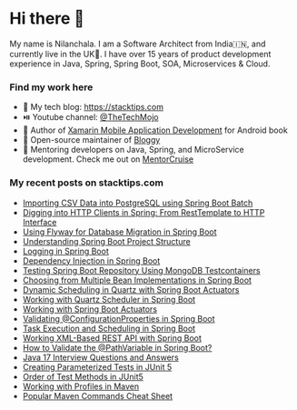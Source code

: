 # Hi there 👋

My name is Nilanchala. I am a Software Architect from India🇮🇳, and currently live in the UK🏴󠁧󠁢󠁥󠁮󠁧󠁿. I have over 15 years of product development experience in Java, Spring, Spring Boot, SOA, Microservices & Cloud.

### Find my work here
- 🌱 My tech blog: https://stacktips.com
- ⏯️ Youtube channel:  [@TheTechMojo](https://youtube.com/@TheTechMojo)
- 📘 Author of [Xamarin Mobile Application Development](https://www.oreilly.com/library/view/xamarin-mobile-application/9781785280375/) for Android book
- 👐 Open-source maintainer of [Bloggy](https://github.com/StackTipsLab/bloggy)
- 🚢 Mentoring developers on Java, Spring, and MicroService development. Check me out on [MentorCruise](https://mentors.to/nilan)

### My recent posts on stacktips.com

<!-- BLOG-POST-LIST:START -->
- [Importing CSV Data into PostgreSQL using Spring Boot Batch](https://stacktips.com/articles/importing-csv-data-into-postgresql-using-spring-boot-batch)
- [Digging into HTTP Clients in Spring: From RestTemplate to HTTP Interface](https://stacktips.com/articles/rest-clients-in-spring)
- [Using Flyway for Database Migration in Spring Boot](https://stacktips.com/articles/using-flyway-for-database-migration-in-spring-boot)
- [Understanding Spring Boot Project Structure](https://stacktips.com/courses/spring-boot-for-beginners/understanding-spring-boot-project-structure)
- [Logging in Spring Boot](https://stacktips.com/courses/spring-boot-for-beginners/logging-in-spring-boot)
- [Dependency Injection in Spring Boot](https://stacktips.com/courses/spring-boot-for-beginners/dependency-injection-in-spring-boot)
- [Testing Spring Boot Repository Using MongoDB Testcontainers](https://stacktips.com/articles/testing-spring-boot-repository-using-mongodb-testcontainers)
- [Choosing from Multiple Bean Implementations in Spring Boot](https://stacktips.com/articles/choose-from-multiple-bean-types-springboot)
- [Dynamic Scheduling in Quartz with Spring Boot Actuators](https://stacktips.com/articles/dynamic-scheduling-in-quartz-with-spring-boot-actuators)
- [Working with Quartz Scheduler in Spring Boot](https://stacktips.com/articles/working-with-quartz-scheduler-in-spring-boot)
- [Working with Spring Boot Actuators](https://stacktips.com/articles/working-with-spring-boot-actuators)
- [Validating @ConfigurationProperties in Spring Boot](https://stacktips.com/articles/validating-configurationproperties-in-spring-boot)
- [Task Execution and Scheduling in Spring Boot](https://stacktips.com/articles/task-execution-and-scheduling-in-spring-boot)
- [Working XML-Based REST API with Spring Boot](https://stacktips.com/articles/handling-xml-request-and-response-in-spring-boot-rest)
- [How to Validate the @PathVariable in Spring Boot?](https://stacktips.com/articles/how-to-validate-the-pathvariable-in-spring-boot)
- [Java 17 Interview Questions and Answers](https://stacktips.com/articles/java-17-interview-questions-and-answers)
- [Creating Parameterized Tests in JUnit 5](https://stacktips.com/articles/parameterized-tests-in-junit-5)
- [Order of Test Methods in JUnit5](https://stacktips.com/articles/the-order-of-tests-in-junit5)
- [Working with Profiles in Maven](https://stacktips.com/courses/maven-for-beginners/working-with-profiles-in-maven)
- [Popular Maven Commands Cheat Sheet](https://stacktips.com/courses/maven-for-beginners/maven-commands-cheat-sheet)
<!-- BLOG-POST-LIST:END -->
